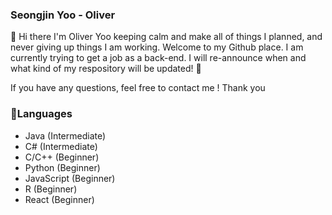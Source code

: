 ### Seongjin Yoo - Oliver
👋 Hi there I'm Oliver Yoo keeping calm and make all of things I planned, and never giving up things I am working. Welcome to my Github place. 
I am currently trying to get a job as a back-end.
I will re-announce when and what kind of my respository will be updated! 🦖

If you have any questions, feel free to contact me ! Thank you
### 🌱Languages
- Java (Intermediate)
- C# (Intermediate)
- C/C++ (Beginner)
- Python (Beginner)
- JavaScript (Beginner)
- R (Beginner)
- React (Beginner)

<!--
**SeongjinOliver/SeongjinOliver** is a ✨ _special_ ✨ repository because its `README.md` (this file) appears on your GitHub profile.

Here are some ideas to get you started:

- 🔭 I’m currently working on ...
- 🌱 I’m currently learning ...
- 👯 I’m looking to collaborate on ...
- 🤔 I’m looking for help with ...
- 💬 Ask me about ...
- 📫 How to reach me: ...
- 😄 Pronouns: ...
- ⚡ Fun fact: ...
-->
